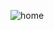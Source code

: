 ![home](https://user-images.githubusercontent.com/37672744/152906405-b6662077-a8cf-48ff-a2e9-141fc74569b5.gif)
